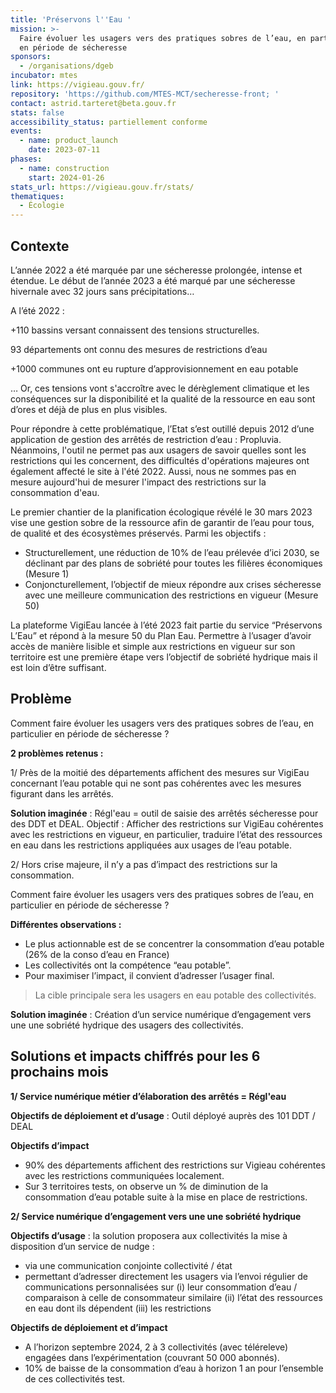 ```yaml
---
title: 'Préservons l''Eau '
mission: >-
  Faire évoluer les usagers vers des pratiques sobres de l’eau, en particulier
  en période de sécheresse 
sponsors:
  - /organisations/dgeb
incubator: mtes
link: https://vigieau.gouv.fr/
repository: 'https://github.com/MTES-MCT/secheresse-front; '
contact: astrid.tarteret@beta.gouv.fr
stats: false
accessibility_status: partiellement conforme
events:
  - name: product_launch
    date: 2023-07-11
phases:
  - name: construction
    start: 2024-01-26
stats_url: https://vigieau.gouv.fr/stats/
thematiques:
  - Écologie
---
```

## Contexte

L’année 2022 a été marquée par une sécheresse prolongée, intense et étendue. Le début de l’année 2023 a été marqué par une sécheresse hivernale avec 32 jours sans précipitations…

A l’été 2022 :

+110
bassins versant connaissent des tensions structurelles. 

93
départements ont connu des mesures de restrictions d’eau

+1000 
communes ont eu rupture d’approvisionnement en eau potable

… Or, ces tensions vont s'accroître avec le dérèglement climatique et les conséquences sur la disponibilité et la qualité de la ressource en eau sont d’ores et déjà de plus en plus visibles.

Pour répondre à cette problématique, l’Etat s’est outillé depuis 2012 d’une application de gestion des arrêtés de restriction d’eau : Propluvia. Néanmoins, l'outil ne permet pas aux usagers de savoir quelles sont les restrictions qui les concernent, des difficultés d'opérations majeures ont également affecté le site à l'été 2022. 
Aussi, nous ne sommes pas en mesure aujourd'hui de mesurer l'impact des restrictions sur la consommation d'eau. 

Le premier chantier de la planification écologique révélé le 30 mars 2023 vise une gestion sobre de la ressource afin de garantir de l’eau pour tous, de qualité et des écosystèmes préservés. Parmi les objectifs :
* Structurellement, une réduction de 10% de l’eau prélevée d’ici 2030, se déclinant par des plans de sobriété pour toutes les filières économiques (Mesure 1) 
* Conjoncturellement, l’objectif de mieux répondre aux crises sécheresse avec une meilleure communication des restrictions en vigueur (Mesure 50) 

La plateforme VigiEau lancée à l’été 2023 fait partie du service “Préservons L’Eau” et répond à la mesure 50 du Plan Eau. Permettre à l’usager d’avoir accès de manière lisible et simple aux restrictions en vigueur sur son territoire est une première étape vers l’objectif de sobriété hydrique mais il est loin d’être suffisant. 


## Problème

Comment faire évoluer les usagers vers des pratiques sobres de l’eau, en particulier en période de sécheresse ? 

**2 problèmes retenus :**

1/ Près de la moitié des départements affichent des mesures sur VigiEau concernant lʼeau potable qui ne sont pas cohérentes avec les mesures figurant dans les arrêtés.


**Solution imaginée** : Régl'eau = outil de saisie des arrêtés sécheresse pour des DDT et DEAL.
Objectif : Afficher des restrictions sur VigiEau cohérentes avec les restrictions en vigueur, en particulier, traduire lʼétat des ressources en eau dans les restrictions appliquées aux usages de lʼeau potable.

2/ Hors crise majeure, il nʼy a pas dʼimpact des restrictions sur la consommation.

Comment faire évoluer les usagers vers des pratiques sobres de lʼeau, en particulier en période de sécheresse ?

**Différentes observations :**
* Le plus actionnable est de se concentrer la consommation dʼeau potable (26% de la conso dʼeau en France)
* Les collectivités ont la compétence “eau potableˮ. 
* Pour maximiser lʼimpact, il convient dʼadresser lʼusager final.
> La cible principale sera les usagers en eau potable des collectivités.

**Solution imaginée** : Création dʼun service numérique dʼengagement vers une une sobriété hydrique des usagers des
collectivités.


## Solutions et impacts chiffrés pour les 6 prochains mois

**1/ Service numérique métier dʼélaboration des arrêtés = Régl'eau**

**Objectifs de déploiement et dʼusage** : Outil déployé auprès des 101 DDT / DEAL

**Objectifs dʼimpact**
* 90% des départements affichent des restrictions sur Vigieau cohérentes avec les restrictions communiquées localement.
* Sur 3 territoires tests, on observe un % de diminution de la consommation dʼeau potable suite à la mise en place de restrictions.


**2/ Service numérique dʼengagement vers une une sobriété hydrique**

**Objectifs dʼusage** : la solution proposera aux collectivités la mise à disposition dʼun service de nudge :
- via une communication conjointe collectivité / état
- permettant dʼadresser directement les usagers via lʼenvoi régulier de communications personnalisées sur (i) leur consommation dʼeau / comparaison à celle de consommateur similaire (ii) lʼétat des ressources en eau dont ils dépendent (iii) les restrictions

**Objectifs de déploiement et dʼimpact**

* A lʼhorizon septembre 2024, 2 à 3 collectivités (avec téléreleve) engagées dans lʼexpérimentation (couvrant 50 000 abonnés).
* 10% de baisse de la consommation dʼeau à horizon 1 an pour lʼensemble de ces collectivités test.